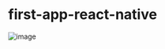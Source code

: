 # first-app-react-native

![image](https://github.com/arctouch-evandrosouza/first-app-react-native/assets/99675253/73b3f6d3-d9d5-4030-810e-bf11941d7a64)

